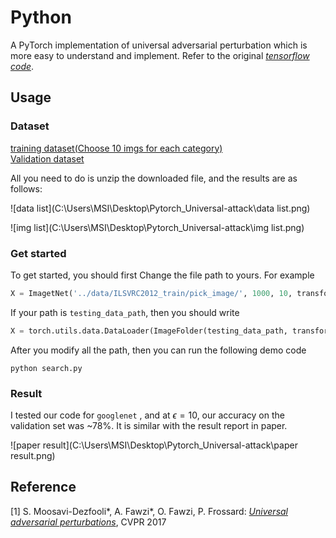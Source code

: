 # Python

A PyTorch implementation of universal adversarial perturbation which is more easy to understand and implement. Refer to the original [*tensorflow code*](https://github.com/LTS4/universal). <br>



## Usage

### Dataset
[training dataset(Choose 10 imgs for each category)](http://www.image-net.org/challenges/LSVRC/2012/dd31405981ef5f776aa17412e1f0c112/ILSVRC2012_img_train.tar)<br>
[Validation dataset](http://www.image-net.org/challenges/LSVRC/2012/dd31405981ef5f776aa17412e1f0c112/ILSVRC2012_img_val.tar)<br>

All you need to do is unzip the downloaded file, and the results are as follows:

![data list](C:\Users\MSI\Desktop\Pytorch_Universal-attack\data list.png)

![img list](C:\Users\MSI\Desktop\Pytorch_Universal-attack\img list.png)

### Get started

To get started, you should first Change the file path to yours. For example
```python
X = ImagetNet('../data/ILSVRC2012_train/pick_image/', 1000, 10, transforms = transform)
```
If your path is `testing_data_path`, then you should write
```python
X = torch.utils.data.DataLoader(ImageFolder(testing_data_path, transforms = transform)
```

After you modify all the path, then you can run the following demo code
```
python search.py
```

### Result

I tested our code for `googlenet` , and at $\epsilon=10$, our accuracy on the validation set was ~78%.  It is similar with the result report in paper.

![paper result](C:\Users\MSI\Desktop\Pytorch_Universal-attack\paper result.png)

## Reference

[1] S. Moosavi-Dezfooli\*, A. Fawzi\*, O. Fawzi, P. Frossard:
[*Universal adversarial perturbations*](http://arxiv.org/pdf/1610.08401), CVPR 2017

